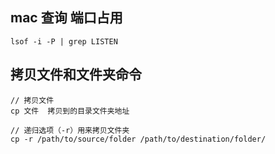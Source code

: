 ## mac 查询 端口占用

    lsof -i -P | grep LISTEN

## 拷贝文件和文件夹命令

    // 拷贝文件
    cp 文件  拷贝到的目录文件夹地址
    
    // 递归选项（-r）用来拷贝文件夹
    cp -r /path/to/source/folder /path/to/destination/folder/


